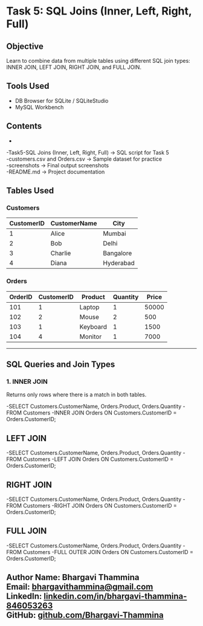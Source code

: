 # Task 5: SQL Joins (Inner, Left, Right, Full)

## Objective
Learn to combine data from multiple tables using different SQL join types: INNER JOIN, LEFT JOIN, RIGHT JOIN, and FULL JOIN.

## Tools Used
- DB Browser for SQLite / SQLiteStudio
- MySQL Workbench

## Contents
- 
-Task5-SQL Joins (Inner, Left, Right, Full) → SQL script for Task 5  
-customers.csv and Orders.csv → Sample dataset for practice  
-screenshots → Final output screenshots  
-README.md → Project documentation  


## Tables Used

### Customers

| CustomerID | CustomerName | City      |
|------------|--------------|-----------|
| 1          | Alice        | Mumbai    |
| 2          | Bob          | Delhi     |
| 3          | Charlie      | Bangalore |
| 4          | Diana        | Hyderabad |

### Orders

| OrderID | CustomerID | Product  | Quantity | Price  |
|---------|------------|----------|----------|--------|
| 101     | 1          | Laptop   | 1        | 50000  |
| 102     | 2          | Mouse    | 2        | 500    |
| 103     | 1          | Keyboard | 1        | 1500   |
| 104     | 4          | Monitor  | 1        | 7000   |

---

## SQL Queries and Join Types

### 1. INNER JOIN
Returns only rows where there is a match in both tables.

-SELECT Customers.CustomerName, Orders.Product, Orders.Quantity
-FROM Customers
-INNER JOIN Orders ON Customers.CustomerID = Orders.CustomerID;


## LEFT JOIN

-SELECT Customers.CustomerName, Orders.Product, Orders.Quantity
-FROM Customers
-LEFT JOIN Orders ON Customers.CustomerID = Orders.CustomerID;

## RIGHT JOIN 

-SELECT Customers.CustomerName, Orders.Product, Orders.Quantity
-FROM Customers
-RIGHT JOIN Orders ON Customers.CustomerID = Orders.CustomerID;

## FULL JOIN 

-SELECT Customers.CustomerName, Orders.Product, Orders.Quantity
-FROM Customers
-FULL OUTER JOIN Orders ON Customers.CustomerID = Orders.CustomerID;



Author
**Name:** Bhargavi Thammina  
**Email:** bhargavithammina@gmail.com  
**LinkedIn:** [linkedin.com/in/bhargavi-thammina-846053263](https://linkedin.com/in/bhargavi-thammina-846053263)  
**GitHub:** [github.com/Bhargavi-Thammina](https://github.com/Bhargavi-Thammina)
---


